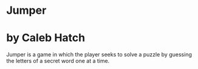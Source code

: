 # Jumper
# by Caleb Hatch
 
Jumper is a game in which the player seeks to solve a puzzle by guessing the letters of a secret word one at a time.
